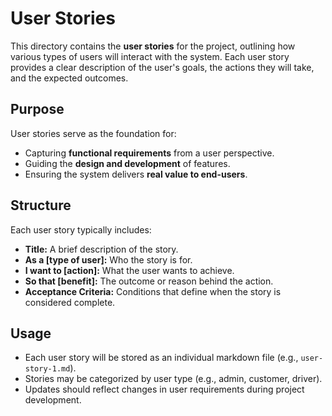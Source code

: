 ﻿# User Stories

This directory contains the **user stories** for the project, outlining how various types of users will interact with the system. Each user story provides a clear description of the user's goals, the actions they will take, and the expected outcomes.  

## Purpose
User stories serve as the foundation for:
- Capturing **functional requirements** from a user perspective.  
- Guiding the **design and development** of features.  
- Ensuring the system delivers **real value to end-users**.  

## Structure
Each user story typically includes:
- **Title:** A brief description of the story.  
- **As a [type of user]:** Who the story is for.  
- **I want to [action]:** What the user wants to achieve.  
- **So that [benefit]:** The outcome or reason behind the action.  
- **Acceptance Criteria:** Conditions that define when the story is considered complete.

## Usage
- Each user story will be stored as an individual markdown file (e.g., `user-story-1.md`).
- Stories may be categorized by user type (e.g., admin, customer, driver).
- Updates should reflect changes in user requirements during project development.

